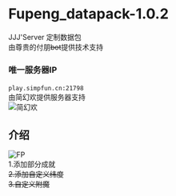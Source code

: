 # Fupeng_datapack-1.0.2

JJJ'Server 定制数据包  
由尊贵的付朋~~bot~~提供技术支持  
### 唯一服务器IP  
​```play.simpfun.cn:21798​```  
由简幻欢提供服务器支持  
![简幻欢](https://simpfun.cn/logo.png "简幻欢")
## 介绍  
![FP](https://github.com/user-attachments/assets/a4e7cd91-3af6-43d5-9eba-d7aa03d39427)  
  1.添加部分成就  
  ~~2.添加自定义纬度~~  
  ~~3.自定义附魔~~

